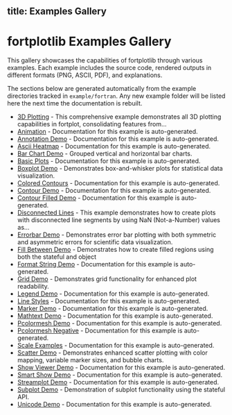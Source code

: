 title: Examples Gallery
---

# fortplotlib Examples Gallery

This gallery showcases the capabilities of fortplotlib through various examples. Each example includes the source code, rendered outputs in different formats (PNG, ASCII, PDF), and explanations.

The sections below are generated automatically from the example
directories tracked in `example/fortran`. Any new example folder will be
listed here the next time the documentation is rebuilt.

<!-- AUTO_EXAMPLES_START -->

- [3D Plotting](./3d_plotting.html) - This comprehensive example demonstrates all 3D plotting capabilities in fortplot, consolidating features from...
- [Animation](./animation.html) - Documentation for this example is auto-generated.
- [Annotation Demo](./annotation_demo.html) - Documentation for this example is auto-generated.
- [Ascii Heatmap](./ascii_heatmap.html) - Documentation for this example is auto-generated.
- [Bar Chart Demo](./bar_chart_demo.html) - Grouped vertical and horizontal bar charts.
- [Basic Plots](./basic_plots.html) - Documentation for this example is auto-generated.
- [Boxplot Demo](./boxplot_demo.html) - Demonstrates box-and-whisker plots for statistical data visualization.
- [Colored Contours](./colored_contours.html) - Documentation for this example is auto-generated.
- [Contour Demo](./contour_demo.html) - Documentation for this example is auto-generated.
- [Contour Filled Demo](./contour_filled_demo.html) - Documentation for this example is auto-generated.
- [Disconnected Lines](./disconnected_lines.html) - This example demonstrates how to create plots with disconnected line segments by using NaN (Not-a-Number) values as...
- [Errorbar Demo](./errorbar_demo.html) - Demonstrates error bar plotting with both symmetric and asymmetric errors for scientific data visualization.
- [Fill Between Demo](./fill_between_demo.html) - Demonstrates how to create filled regions using both the stateful and object
- [Format String Demo](./format_string_demo.html) - Documentation for this example is auto-generated.
- [Grid Demo](./grid_demo.html) - Demonstrates grid functionality for enhanced plot readability.
- [Legend Demo](./legend_demo.html) - Documentation for this example is auto-generated.
- [Line Styles](./line_styles.html) - Documentation for this example is auto-generated.
- [Marker Demo](./marker_demo.html) - Documentation for this example is auto-generated.
- [Mathtext Demo](./mathtext_demo.html) - Documentation for this example is auto-generated.
- [Pcolormesh Demo](./pcolormesh_demo.html) - Documentation for this example is auto-generated.
- [Pcolormesh Negative](./pcolormesh_negative.html) - Documentation for this example is auto-generated.
- [Scale Examples](./scale_examples.html) - Documentation for this example is auto-generated.
- [Scatter Demo](./scatter_demo.html) - Demonstrates enhanced scatter plotting with color mapping, variable marker sizes, and bubble charts.
- [Show Viewer Demo](./show_viewer_demo.html) - Documentation for this example is auto-generated.
- [Smart Show Demo](./smart_show_demo.html) - Documentation for this example is auto-generated.
- [Streamplot Demo](./streamplot_demo.html) - Documentation for this example is auto-generated.
- [Subplot Demo](./subplot_demo.html) - Demonstration of subplot functionality using the stateful API.
- [Unicode Demo](./unicode_demo.html) - Documentation for this example is auto-generated.

<!-- AUTO_EXAMPLES_END -->
